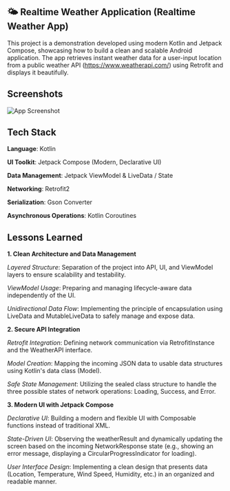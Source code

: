 

🌤️ **Realtime Weather Application (Realtime Weather App)**
----------

This project is a demonstration developed using modern Kotlin and Jetpack Compose, showcasing how to build a clean and scalable Android application. The app retrieves instant weather data for a user-input location from a public weather API (https://www.weatherapi.com/) using Retrofit and displays it beautifully.
## Screenshots

![App Screenshot](<img width="436" height="885" alt="image" src="https://github.com/user-attachments/assets/f3af4647-643d-47c9-ad75-37c6be6edd73" />
)


## Tech Stack

**Language**: Kotlin

**UI Toolkit**: Jetpack Compose (Modern, Declarative UI)

**Data Management**: Jetpack ViewModel & LiveData / State

**Networking**: Retrofit2

**Serialization**: Gson Converter

**Asynchronous Operations**: Kotlin Coroutines


## Lessons Learned

**1. Clean Architecture and Data Management**

*Layered Structure*: Separation of the project into API, UI, and ViewModel layers to ensure scalability and testability.

*ViewModel Usage*: Preparing and managing lifecycle-aware data independently of the UI.

*Unidirectional Data Flow*: Implementing the principle of encapsulation using LiveData and MutableLiveData to safely manage and expose data.

**2. Secure API Integration**

*Retrofit Integration*: Defining network communication via RetrofitInstance and the WeatherAPI interface.

*Model Creation*: Mapping the incoming JSON data to usable data structures using Kotlin's data class (Model).

*Safe State Management*: Utilizing the sealed class structure to handle the three possible states of network operations: Loading, Success, and Error.

**3. Modern UI with Jetpack Compose**

*Declarative UI*: Building a modern and flexible UI with Composable functions instead of traditional XML.

*State-Driven UI*: Observing the weatherResult and dynamically updating the screen based on the incoming NetworkResponse state (e.g., showing an error message, displaying a CircularProgressIndicator for loading).

*User Interface Design*: Implementing a clean design that presents data (Location, Temperature, Wind Speed, Humidity, etc.) in an organized and readable manner.
